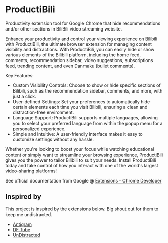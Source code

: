 # ProductiBili

Productivity extension tool for Google Chrome that hide recommendations and/or other sections in BiliBili video streaming website.

Enhance your productivity and control your viewing experience on Bilibili with ProductiBili, the ultimate browser extension for managing content visibility and distractions. With ProductiBili, you can easily hide or show various elements of the Bilibili platform, including the home feed, comments, recommendation sidebar, video suggestions, subscriptions feed, trending content, and even Danmaku (bullet comments).

Key Features:

- Custom Visibility Controls: Choose to show or hide specific sections of Bilibili, such as the recommendation sidebar, comments, and more, with just a click.
- User-defined Settings: Set your preferences to automatically hide certain elements each time you visit Bilibili, ensuring a clean and distraction-free environment.
- Language Support: ProductiBili supports multiple languages, allowing you to select your preferred language from within the popup menu for a personalized experience.
- Simple and Intuitive: A user-friendly interface makes it easy to customize settings without any hassle.

Whether you're looking to boost your focus while watching educational content or simply want to streamline your browsing experience, ProductiBili gives you the power to tailor Bilibili to suit your needs. Install ProductiBili today and take control of how you interact with one of the world's largest video-sharing platforms!

See official documentation from Google @ [Extensions - Chrome Developer](https://developer.chrome.com/docs/extensions/)

## Inspired by

This project is inspired by the extensions below. Big shout out for them to keep me undistracted.

- [Antigram](https://chrome.google.com/webstore/detail/antigram-explore-blocker/igbheapdmolhhmmklmkfjjjncmhihfjh)
- [DF Tube](https://chrome.google.com/webstore/detail/df-tube-distraction-free/mjdepdfccjgcndkmemponafgioodelna)
- [UnDistracted](https://chrome.google.com/webstore/detail/undistracted-hide-faceboo/pjjgklgkfeoeiebjogplpnibpfnffkng)
